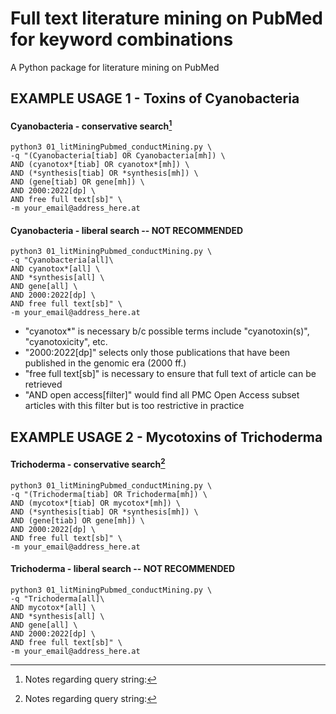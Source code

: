 Full text literature mining on PubMed for keyword combinations
==============================================================

A Python package for literature mining on PubMed

## EXAMPLE USAGE 1 - Toxins of Cyanobacteria

#### Cyanobacteria - conservative search[^1]
```
python3 01_litMiningPubmed_conductMining.py \
-q "(Cyanobacteria[tiab] OR Cyanobacteria[mh]) \
AND (cyanotox*[tiab] OR cyanotox*[mh]) \
AND (*synthesis[tiab] OR *synthesis[mh]) \
AND (gene[tiab] OR gene[mh]) \
AND 2000:2022[dp] \
AND free full text[sb]" \
-m your_email@address_here.at
```

#### Cyanobacteria - liberal search -- NOT RECOMMENDED
```
python3 01_litMiningPubmed_conductMining.py \
-q "Cyanobacteria[all]\
AND cyanotox*[all] \
AND *synthesis[all] \
AND gene[all] \
AND 2000:2022[dp] \
AND free full text[sb]" \
-m your_email@address_here.at
```


[^1]: Notes regarding query string: 
- "cyanotox*" is necessary b/c possible terms include "cyanotoxin(s)", "cyanotoxicity", etc.
- "2000:2022[dp]" selects only those publications that have been published in the genomic era (2000 ff.)
- "free full text[sb]" is necessary to ensure that full text of article can be retrieved
- "AND open access[filter]" would find all PMC Open Access subset articles with this filter but is too restrictive in practice


## EXAMPLE USAGE 2 - Mycotoxins of Trichoderma

#### Trichoderma - conservative search[^1]
```
python3 01_litMiningPubmed_conductMining.py \
-q "(Trichoderma[tiab] OR Trichoderma[mh]) \
AND (mycotox*[tiab] OR mycotox*[mh]) \
AND (*synthesis[tiab] OR *synthesis[mh]) \
AND (gene[tiab] OR gene[mh]) \
AND 2000:2022[dp] \
AND free full text[sb]" \
-m your_email@address_here.at
```

#### Trichoderma - liberal search -- NOT RECOMMENDED
```
python3 01_litMiningPubmed_conductMining.py \
-q "Trichoderma[all]\
AND mycotox*[all] \
AND *synthesis[all] \
AND gene[all] \
AND 2000:2022[dp] \
AND free full text[sb]" \
-m your_email@address_here.at
```
